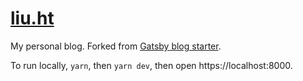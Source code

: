 # [liu.ht](https://liu.ht/)

My personal blog. Forked from [Gatsby blog starter](https://github.com/gatsbyjs/gatsby-starter-blog). 

To run locally, `yarn`, then `yarn dev`, then open https://localhost:8000.